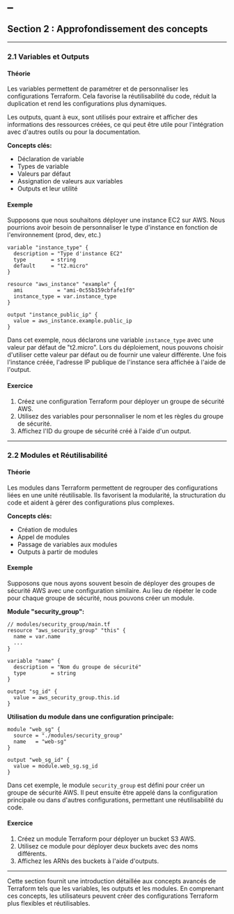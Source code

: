 # _

## Section 2 : Approfondissement des concepts

---

### 2.1 Variables et Outputs

#### Théorie

Les variables permettent de paramétrer et de personnaliser les configurations Terraform. Cela favorise la réutilisabilité du code, réduit la duplication et rend les configurations plus dynamiques.

Les outputs, quant à eux, sont utilisés pour extraire et afficher des informations des ressources créées, ce qui peut être utile pour l'intégration avec d'autres outils ou pour la documentation.

**Concepts clés:**

- Déclaration de variable
- Types de variable
- Valeurs par défaut
- Assignation de valeurs aux variables
- Outputs et leur utilité

#### Exemple

Supposons que nous souhaitons déployer une instance EC2 sur AWS. Nous pourrions avoir besoin de personnaliser le type d'instance en fonction de l'environnement (prod, dev, etc.)

```hcl
variable "instance_type" {
  description = "Type d'instance EC2"
  type        = string
  default     = "t2.micro"
}

resource "aws_instance" "example" {
  ami           = "ami-0c55b159cbfafe1f0"
  instance_type = var.instance_type
}

output "instance_public_ip" {
  value = aws_instance.example.public_ip
}
```

Dans cet exemple, nous déclarons une variable `instance_type` avec une valeur par défaut de "t2.micro". Lors du déploiement, nous pouvons choisir d'utiliser cette valeur par défaut ou de fournir une valeur différente. Une fois l'instance créée, l'adresse IP publique de l'instance sera affichée à l'aide de l'output.

#### Exercice

1. Créez une configuration Terraform pour déployer un groupe de sécurité AWS.
2. Utilisez des variables pour personnaliser le nom et les règles du groupe de sécurité.
3. Affichez l'ID du groupe de sécurité créé à l'aide d'un output.

---

### 2.2 Modules et Réutilisabilité

#### Théorie

Les modules dans Terraform permettent de regrouper des configurations liées en une unité réutilisable. Ils favorisent la modularité, la structuration du code et aident à gérer des configurations plus complexes.

**Concepts clés:**

- Création de modules
- Appel de modules
- Passage de variables aux modules
- Outputs à partir de modules

#### Exemple

Supposons que nous ayons souvent besoin de déployer des groupes de sécurité AWS avec une configuration similaire. Au lieu de répéter le code pour chaque groupe de sécurité, nous pouvons créer un module.

**Module "security_group":**

```hcl
// modules/security_group/main.tf
resource "aws_security_group" "this" {
  name = var.name
  ...
}

variable "name" {
  description = "Nom du groupe de sécurité"
  type        = string
}

output "sg_id" {
  value = aws_security_group.this.id
}
```

**Utilisation du module dans une configuration principale:**

```hcl
module "web_sg" {
  source = "./modules/security_group"
  name   = "web-sg"
}

output "web_sg_id" {
  value = module.web_sg.sg_id
}
```

Dans cet exemple, le module `security_group` est défini pour créer un groupe de sécurité AWS. Il peut ensuite être appelé dans la configuration principale ou dans d'autres configurations, permettant une réutilisabilité du code.

#### Exercice

1. Créez un module Terraform pour déployer un bucket S3 AWS.
2. Utilisez ce module pour déployer deux buckets avec des noms différents.
3. Affichez les ARNs des buckets à l'aide d'outputs.

---

Cette section fournit une introduction détaillée aux concepts avancés de Terraform tels que les variables, les outputs et les modules. En comprenant ces concepts, les utilisateurs peuvent créer des configurations Terraform plus flexibles et réutilisables.
